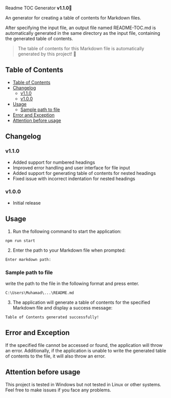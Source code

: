 Readme TOC Generator  **v1.1.0**🧬

An generator for creating a table of contents for Markdown files. 

After specifying the input file, an output file named README-TOC.md is automatically generated in the same directory as the input file, containing the generated table of contents.

> The table of contents for this Markdown file is automatically generated by this project! 🥳

## Table of Contents

- [Table of Contents](#table-of-contents)
- [Changelog](#changelog)
  - [v1.1.0](#v110)
  - [v1.0.0](#v100)
- [Usage](#usage)
  - [Sample path to file](#sample-path-to-file)
- [Error and Exception](#error-and-exception)
- [Attention before usage](#attention-before-usage)


## Changelog

### v1.1.0
- Added support for numbered headings
- Improved error handling and user interface for file input
- Added support for generating table of contents for nested headings
- Fixed issue with incorrect indentation for nested headings

### v1.0.0
- Initial release

## Usage

1. Run the following command to start the application:

```shell
npm run start
```

2. Enter the path to your Markdown file when prompted:

```shell
Enter markdown path:
```

### Sample path to file

write the path to the file in the following format and press enter.

```
C:\Users\Muhamad\...\README.md
```

3. The application will generate a table of contents for the specified Markdown file and display a success message:

```shell
Table of Contents generated successfully!
```

## Error and Exception

If the specified file cannot be accessed or found, the application will throw an error. Additionally, if the application is unable to write the generated table of contents to the file, it will also throw an error.

## Attention before usage

This project is tested in Windows but not tested in Linux or other systems. Feel free to make issues if you face any problems.
